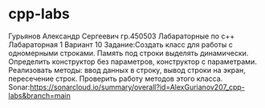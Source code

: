 # cpp-labs
Гурьянов Александр Сергеевич гр.450503
Лабараторные по с++
Лабараторная 1
Вариант 10
Задание:Создать класс для работы с одномерными строками. Память под строки выделять динамически. Определить конструктор без параметров, конструктор с параметрами. Реализовать методы: ввод данных в строку, вывод строки на экран,  пересечение строк. Проверить работу методов этого класса.
Sonar:https://sonarcloud.io/summary/overall?id=AlexGurianov207_cpp-labs&branch=main
